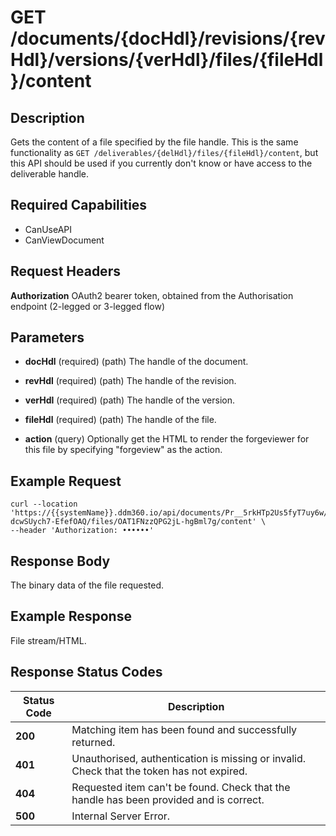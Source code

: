 # GET /documents/{docHdl}/revisions/{revHdl}/versions/{verHdl}/files/{fileHdl}/content

## Description
Gets the content of a file specified by the file handle. This is the same functionality as `GET /deliverables/{delHdl}/files/{fileHdl}/content`, but this API should be used if you currently don't know or have access to the deliverable handle.

## Required Capabilities
* CanUseAPI
* CanViewDocument

## Request Headers

**Authorization** OAuth2 bearer token, obtained from the Authorisation endpoint (2-legged or 3-legged flow)

## Parameters
* **docHdl** (required) (path) The handle of the document.

* **revHdl** (required) (path) The handle of the revision.

* **verHdl** (required) (path) The handle of the version.

* **fileHdl** (required) (path) The handle of the file.

* **action** (query) Optionally get the HTML to render the forgeviewer for this file by specifying "forgeview" as the action.

## Example Request
```
curl --location 'https://{{systemName}}.ddm360.io/api/documents/Pr__5rkHTp2Us5fyT7uy6w/revisions/AV2HCw2nQ36hrAGo5o6Iog/versions/yPiM-dcwSUych7-EfefOAQ/files/OAT1FNzzQPG2jL-hgBml7g/content' \
--header 'Authorization: ••••••'
```

## Response Body
The binary data of the file requested.

## Example Response
File stream/HTML.

## Response Status Codes
| Status Code | Description |
| -------- | ------- |
**200** |Matching item has been found and successfully returned.
**401** |Unauthorised, authentication is missing or invalid. Check that the token has not expired.
**404** |Requested item can't be found. Check that the handle has been provided and is correct.
**500** |Internal Server Error.


